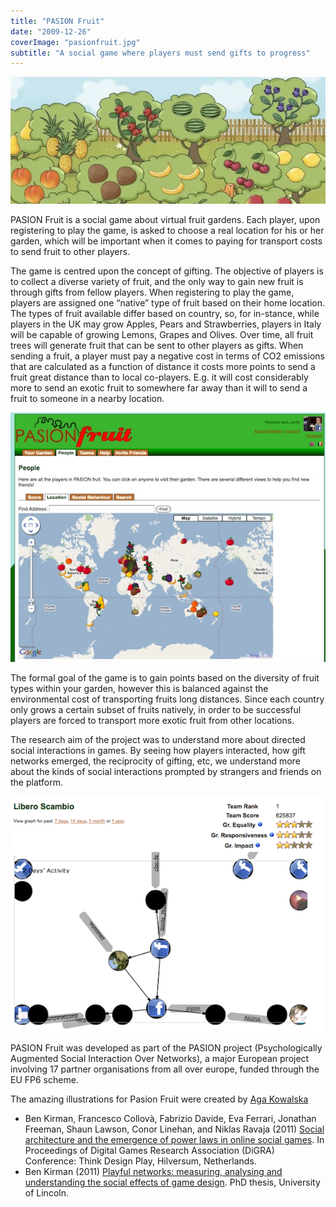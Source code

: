 ```yaml
---
title: "PASION Fruit"
date: "2009-12-26"
coverImage: "pasionfruit.jpg"
subtitle: "A social game where players must send gifts to progress"
---
```


<img src="images/pasionfruit.jpg" alt="An illustrated orchard with trees bearing different fruits" width="800">

PASION Fruit is a social game about virtual fruit gardens. Each player, upon registering to play the game, is asked to choose a real location for his or her garden, which will be important when it comes to paying for transport costs to send fruit to other players.

The game is centred upon the concept of gifting. The objective of players is to collect a diverse variety of fruit, and the only way to gain new fruit is through gifts from fellow players. When registering to play the game, players are assigned one “native” type of fruit based on their home location. The types of fruit available differ based on country, so, for in-stance, while players in the UK may grow Apples, Pears and Strawberries, players in Italy will be capable of growing Lemons, Grapes and Olives. Over time, all fruit trees will generate fruit that can be sent to other players as gifts. When sending a fruit, a player must pay a negative cost in terms of CO2 emissions that are calculated as a function of distance it costs more points to send a fruit great distance than to local co-players. E.g. it will cost considerably more to send an exotic fruit to somewhere far away than it will to send a fruit to someone in a nearby location.

<img src="images/pf.jpg" alt="A map of the world showing players in different locations, represented by their native fruit" width="800">

The formal goal of the game is to gain points based on the diversity of fruit types within your garden, however this is balanced against the environmental cost of transporting fruits long distances. Since each country only grows a certain subset of fruits natively, in order to be successful players are forced to transport more exotic fruit from other locations.

The research aim of the project was to understand more about directed social interactions in games. By seeing how players interacted, how gift networks emerged, the reciprocity of gifting, etc, we understand more about the kinds of social interactions prompted by strangers and friends on the platform. 

<img src="images/pf_net.png" alt="A network graph showing arrows between players who had sent gifts to each other" width="800">

PASION Fruit was developed as part of the PASION project (Psychologically Augmented Social Interaction Over Networks), a major European project involving 17 partner organisations from all over europe, funded through the EU FP6 scheme.

The amazing illustrations for Pasion Fruit were created by [Aga Kowalska](https://www.instagram.com/agakowalskastudio_lincoln)

* Ben Kirman, Francesco Collovà, Fabrizio Davide, Eva Ferrari, Jonathan Freeman, Shaun Lawson, Conor Linehan, and Niklas Ravaja (2011) [Social architecture and the emergence of power laws in online social games](/papers/Kirman2011SocialArchitecture.pdf). In Proceedings of Digital Games Research Association (DiGRA) Conference: Think Design Play, Hilversum, Netherlands.
* Ben Kirman (2011) [Playful networks: measuring, analysing and understanding the social effects of game design](/papers/Kirman2011PhD.pdf). PhD thesis, University of Lincoln.
